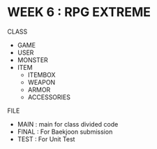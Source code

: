 # WEEK 6 : RPG EXTREME

CLASS
* GAME
* USER
* MONSTER
* ITEM
  * ITEMBOX
  * WEAPON
  * ARMOR
  * ACCESSORIES

FILE
* MAIN : main for class divided code
* FINAL : For Baekjoon submission
* TEST : For Unit Test
